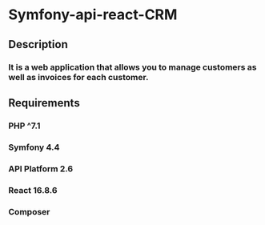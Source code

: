 # Symfony-api-react-CRM

## Description
### It is a web application that allows you to manage customers as well as invoices for each customer.

## Requirements
### PHP ^7.1
### Symfony 4.4
### API Platform 2.6
### React 16.8.6
### Composer

